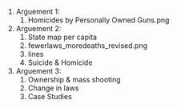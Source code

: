 <ol>
<li>Arguement 1:
<ol>
<li>Homicides by Personally Owned Guns.png
  </ol>
<li>Arguement 2:
  <ol>
<li>State map per capita
<li>fewerlaws_moredeaths_revised.png
<li>lines
<li>Suicide & Homicide
  </ol>
<li>Arguement 3:
  <ol>
<li>Ownership & mass shooting
<li>Change in laws
<li>Case Studies
  </ol>
</ol>

